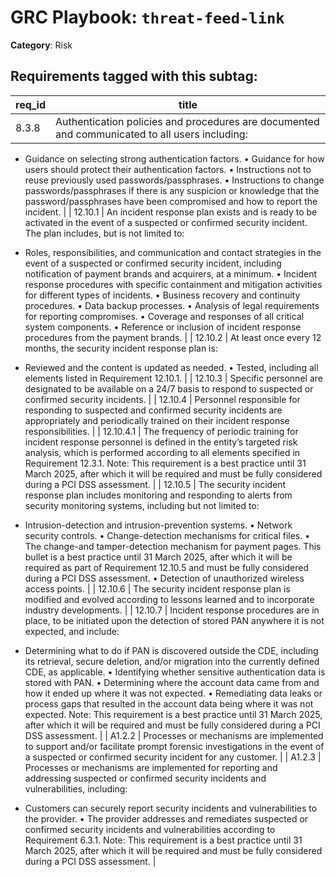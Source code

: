 # GRC Playbook: `threat-feed-link`

**Category**: Risk

## Requirements tagged with this subtag:

| req_id | title |
|--------|-------|
| 8.3.8 | Authentication policies and procedures are documented and communicated to all users including:

-  Guidance on selecting strong authentication factors. • Guidance for how users should protect their authentication factors. • Instructions not to reuse previously used passwords/passphrases. • Instructions to change passwords/passphrases if there is any suspicion or knowledge that the password/passphrases have been compromised and how to report the incident. |
| 12.10.1 | An incident response plan exists and is ready to be activated in the event of a suspected or confirmed security incident. The plan includes, but is not limited to:

-  Roles, responsibilities, and communication and contact strategies in the event of a suspected or confirmed security incident, including notification of payment brands and acquirers, at a minimum. • Incident response procedures with specific containment and mitigation activities for different types of incidents. • Business recovery and continuity procedures. • Data backup processes. • Analysis of legal requirements for reporting compromises. • Coverage and responses of all critical system components. • Reference or inclusion of incident response procedures from the payment brands. |
| 12.10.2 | At least once every 12 months, the security incident response plan is:

-  Reviewed and the content is updated as needed. • Tested, including all elements listed in Requirement 12.10.1. |
| 12.10.3 | Specific personnel are designated to be available on a 24/7 basis to respond to suspected or confirmed security incidents. |
| 12.10.4 | Personnel responsible for responding to suspected and confirmed security incidents are appropriately and periodically trained on their incident response responsibilities. |
| 12.10.4.1 | The frequency of periodic training for incident response personnel is defined in the entity’s targeted risk analysis, which is performed according to all elements specified in Requirement 12.3.1. Note: This requirement is a best practice until 31 March 2025, after which it will be required and must be fully considered during a PCI DSS assessment. |
| 12.10.5 | The security incident response plan includes monitoring and responding to alerts from security monitoring systems, including but not limited to:

-  Intrusion-detection and intrusion-prevention systems. • Network security controls. • Change-detection mechanisms for critical files. • The change-and tamper-detection mechanism for payment pages. This bullet is a best practice until 31 March 2025, after which it will be required as part of Requirement 12.10.5 and must be fully considered during a PCI DSS assessment. • Detection of unauthorized wireless access points. |
| 12.10.6 | The security incident response plan is modified and evolved according to lessons learned and to incorporate industry developments. |
| 12.10.7 | Incident response procedures are in place, to be initiated upon the detection of stored PAN anywhere it is not expected, and include:

-  Determining what to do if PAN is discovered outside the CDE, including its retrieval, secure deletion, and/or migration into the currently defined CDE, as applicable. • Identifying whether sensitive authentication data is stored with PAN. • Determining where the account data came from and how it ended up where it was not expected. • Remediating data leaks or process gaps that resulted in the account data being where it was not expected. Note: This requirement is a best practice until 31 March 2025, after which it will be required and must be fully considered during a PCI DSS assessment. |
| A1.2.2 | Processes or mechanisms are implemented to support and/or facilitate prompt forensic investigations in the event of a suspected or confirmed security incident for any customer. |
| A1.2.3 | Processes or mechanisms are implemented for reporting and addressing suspected or confirmed security incidents and vulnerabilities, including:

-  Customers can securely report security incidents and vulnerabilities to the provider. • The provider addresses and remediates suspected or confirmed security incidents and vulnerabilities according to Requirement 6.3.1. Note: This requirement is a best practice until 31 March 2025, after which it will be required and must be fully considered during a PCI DSS assessment. |
